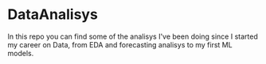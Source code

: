# DataAnalisys
In this repo you can find some of the analisys I've been doing since I started my career on Data, from EDA and forecasting analisys to my first ML models.
